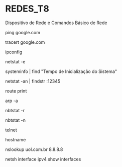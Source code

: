 # REDES_T8
Dispositivo de Rede e Comandos Básico de Rede

ping google.com

tracert google.com

ipconfig

netstat -e

systeminfo | find "Tempo de Inicialização do Sistema"

netstat -an | findstr :12345

route print

arp -a

nbtstat -r

nbtstat -n

telnet

hostname

nslookup uol.com.br 8.8.8.8

netsh interface ipv4 show interfaces
